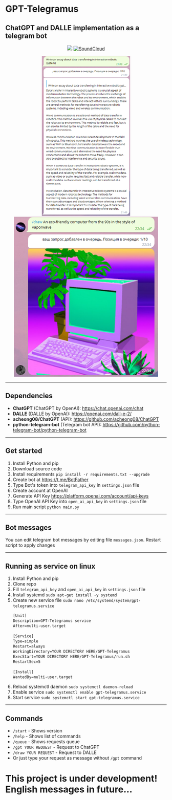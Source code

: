 # GPT-Telegramus
## ChatGPT and DALLE implementation as a telegram bot
<div style="width:100%;text-align:center;">
    <p align="center">
        <img src="https://badges.frapsoft.com/os/v1/open-source.png?v=103" >
        <a href="https://soundcloud.com/f3rni"><img alt="SoundCloud" src="https://img.shields.io/badge/-SoundCloud-orange" ></a>
    </p>
</div>
<div style="width:100%;text-align:center;">
    <p align="center">
        <img src="Screenshot.png" width="auto" height="500">
        <img src="Screenshot_dalle.png" width="auto" height="500">
    </p>
</div>

----------

## Dependencies

- **ChatGPT** (ChatGPT by OpenAI): https://chat.openai.com/chat
- **DALLE** (DALLE by OpenAI): https://openai.com/dall-e-2/
- **acheong08/ChatGPT** (API): https://github.com/acheong08/ChatGPT
- **python-telegram-bot** (Telegram bot API): https://github.com/python-telegram-bot/python-telegram-bot

----------

## Get started

1. Install Python and pip
2. Download source code
3. Install requirements `pip install -r requirements.txt --upgrade`
4. Create bot at https://t.me/BotFather
5. Type Bot's token into `telegram_api_key` in `settings.json` file
6. Create account at OpenAI
7. Generate API Key https://platform.openai.com/account/api-keys
8. Type OpenAI API Key into `open_ai_api_key` in `settings.json` file
9. Run main script `python main.py`

----------

## Bot messages

You can edit telegram bot messages by editing file `messages.json`. Restart script to apply changes

----------

## Running as service on linux

1. Install Python and pip
2. Clone repo
3. Fill `telegram_api_key` and `open_ai_api_key` in `settings.json` file
4. Install systemd `sudo apt-get install -y systemd`
5. Create new service file `sudo nano /etc/systemd/system/gpt-telegramus.service`
   ```
   [Unit]
   Description=GPT-Telegramus service
   After=multi-user.target
   
   [Service]
   Type=simple
   Restart=always
   WorkingDirectory=YOUR DIRECTORY HERE/GPT-Telegramus
   ExecStart=YOUR DIRECTORY HERE/GPT-Telegramus/run.sh
   RestartSec=5
   
   [Install]
   WantedBy=multi-user.target
   
   ```
6. Reload systemctl daemon `sudo systemctl daemon-reload`
7. Enable service `sudo systemctl enable gpt-telegramus.service`
8. Start service `sudo systemctl start gpt-telegramus.service`

----------

## Commands

- `/start` - Shows version
- `/help` - Shows list of commands
- `/queue` - Shows requests queue
- `/gpt YOUR REQUEST` - Request to ChatGPT
- `/draw YOUR REQUEST` - Request to DALLE
- Or just type your request as message without `/gpt` command

# This project is under development! English messages in future...
